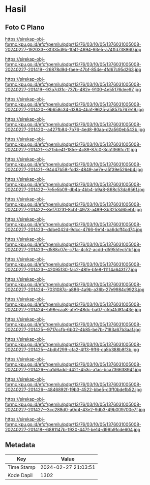 # Hasil

## Foto C Plano

https://sirekap-obj-formc.kpu.go.id/efcf/pemilu/pdpr/13/76/03/10/05/1376031005008-20240227-192033--3f335d9b-104f-4994-93e5-a74ffd738860.jpg

https://sirekap-obj-formc.kpu.go.id/efcf/pemilu/pdpr/13/76/03/10/05/1376031005008-20240227-201419--26878d9d-faee-47bf-854e-4fd67c95d263.jpg

https://sirekap-obj-formc.kpu.go.id/efcf/pemilu/pdpr/13/76/03/10/05/1376031005008-20240227-201419--92a7d31c-737b-482e-9100-4e55176dee97.jpg

https://sirekap-obj-formc.kpu.go.id/efcf/pemilu/pdpr/13/76/03/10/05/1376031005008-20240227-201420--9b658c34-d384-4ba1-9625-a5857b767e19.jpg

https://sirekap-obj-formc.kpu.go.id/efcf/pemilu/pdpr/13/76/03/10/05/1376031005008-20240227-201420--a427fb84-7b76-4ed8-80aa-d2a560eb543b.jpg

https://sirekap-obj-formc.kpu.go.id/efcf/pemilu/pdpr/13/76/03/10/05/1376031005008-20240227-201421--5215be41-185e-4c89-87c0-3ca1366fc7ff.jpg

https://sirekap-obj-formc.kpu.go.id/efcf/pemilu/pdpr/13/76/03/10/05/1376031005008-20240227-201421--94d47b58-fcd3-4849-ae7e-a5f39e526eb4.jpg

https://sirekap-obj-formc.kpu.go.id/efcf/pemilu/pdpr/13/76/03/10/05/1376031005008-20240227-201422--7e5e5b09-db4a-4bb4-b9a8-868c53da656f.jpg

https://sirekap-obj-formc.kpu.go.id/efcf/pemilu/pdpr/13/76/03/10/05/1376031005008-20240227-201422--8ef70231-8cbf-4973-a499-3b3253d65ebf.jpg

https://sirekap-obj-formc.kpu.go.id/efcf/pemilu/pdpr/13/76/03/10/05/1376031005008-20240227-201423--ddbe042d-9dcc-4766-9e14-ba6dcff4cd74.jpg

https://sirekap-obj-formc.kpu.go.id/efcf/pemilu/pdpr/13/76/03/10/05/1376031005008-20240227-201423--d588c07e-c71a-4c52-acdd-d5955fec51bf.jpg

https://sirekap-obj-formc.kpu.go.id/efcf/pemilu/pdpr/13/76/03/10/05/1376031005008-20240227-201423--42095130-fac2-48fe-bfe8-11114a643177.jpg

https://sirekap-obj-formc.kpu.go.id/efcf/pemilu/pdpr/13/76/03/10/05/1376031005008-20240227-201424--7031087a-a886-4a9b-a36b-27e9984c9923.jpg

https://sirekap-obj-formc.kpu.go.id/efcf/pemilu/pdpr/13/76/03/10/05/1376031005008-20240227-201424--b98ecaa8-afe1-48dc-ba07-c5b4fd81a43e.jpg

https://sirekap-obj-formc.kpu.go.id/efcf/pemilu/pdpr/13/76/03/10/05/1376031005008-20240227-201425--9717ccfb-6b02-4b85-be7b-7193a67b3aaf.jpg

https://sirekap-obj-formc.kpu.go.id/efcf/pemilu/pdpr/13/76/03/10/05/1376031005008-20240227-201425--4bdbf299-cfa2-4ff3-9ff6-ca5b388b8f3b.jpg

https://sirekap-obj-formc.kpu.go.id/efcf/pemilu/pdpr/13/76/03/10/05/1376031005008-20240227-201426--ca1d6add-d421-453c-a1ac-bca73663894f.jpg

https://sirekap-obj-formc.kpu.go.id/efcf/pemilu/pdpr/13/76/03/10/05/1376031005008-20240227-201426--4846892f-19b3-4522-bbe5-c3ff0bde1b52.jpg

https://sirekap-obj-formc.kpu.go.id/efcf/pemilu/pdpr/13/76/03/10/05/1376031005008-20240227-201427--3cc288d0-a0d4-43e2-9db3-49b009700e7f.jpg

https://sirekap-obj-formc.kpu.go.id/efcf/pemilu/pdpr/13/76/03/10/05/1376031005008-20240227-201418--6881147b-1930-447f-be14-d99b9fcde604.jpg


## Metadata

| Key        | Value               |
| ---------- | ------------------- |
| Time Stamp | 2024-02-27 21:03:51 |
| Kode Dapil | 1302                |



